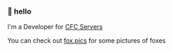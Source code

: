 ### 🦊 hello

I'm a Developer for [CFC Servers](https://github.com/cfc-servers)


You can check out [fox.pics](https://fox.pics) for some pictures of foxes
